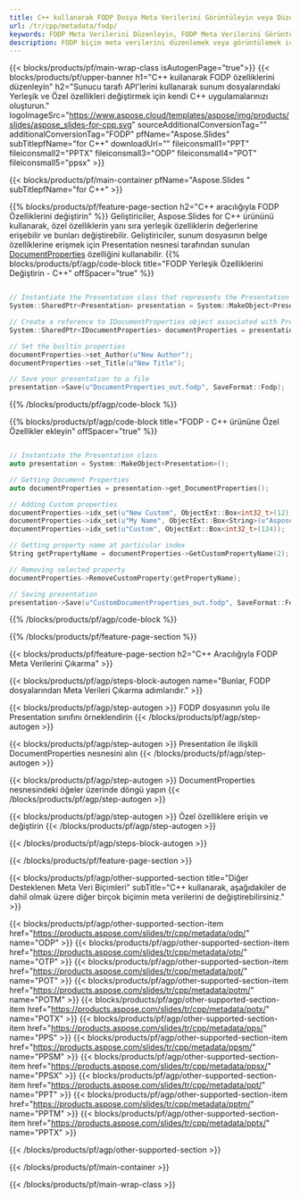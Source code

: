 ```yaml
---
title: C++ kullanarak FODP Dosya Meta Verilerini Görüntüleyin veya Düzenleyin
url: /tr/cpp/metadata/fodp/
keywords: FODP Meta Verilerini Düzenleyin, FODP Meta Verilerini Görüntüleyin, FODP özelliklerini düzenleyin, FODP özelliklerini görüntüleyin
description: FODP biçim meta verilerini düzenlemek veya görüntülemek için C++ kaynak kodu.
---
```


{{< blocks/products/pf/main-wrap-class isAutogenPage="true">}}
{{< blocks/products/pf/upper-banner h1="C++ kullanarak FODP özelliklerini düzenleyin" h2="Sunucu tarafı API'lerini kullanarak sunum dosyalarındaki Yerleşik ve Özel özellikleri değiştirmek için kendi C++ uygulamalarınızı oluşturun." logoImageSrc="https://www.aspose.cloud/templates/aspose/img/products/slides/aspose_slides-for-cpp.svg" sourceAdditionalConversionTag="" additionalConversionTag="FODP" pfName="Aspose.Slides" subTitlepfName="for C++" downloadUrl="" fileiconsmall1="PPT" fileiconsmall2="PPTX" fileiconsmall3="ODP" fileiconsmall4="POT" fileiconsmall5="ppsx" >}}

{{< blocks/products/pf/main-container pfName="Aspose.Slides " subTitlepfName="for C++" >}}

{{% blocks/products/pf/feature-page-section  h2="C++ aracılığıyla FODP Özelliklerini değiştirin" %}}
Geliştiriciler, Aspose.Slides for C++ ürününü kullanarak, özel özelliklerin yanı sıra yerleşik özelliklerin değerlerine erişebilir ve bunları değiştirebilir. Geliştiriciler, sunum dosyasının belge özelliklerine erişmek için Presentation nesnesi tarafından sunulan [DocumentProperties](https://reference.aspose.com/slides/cpp/aspose.slides/documentproperties/) özelliğini kullanabilir.
{{% blocks/products/pf/agp/code-block title="FODP Yerleşik Özelliklerini Değiştirin - C++" offSpacer="true" %}}

```cpp

// Instantiate the Presentation class that represents the Presentation
System::SharedPtr<Presentation> presentation = System::MakeObject<Presentation>(u"presentation.fodp");

// Create a reference to IDocumentProperties object associated with Presentation
System::SharedPtr<IDocumentProperties> documentProperties = presentation->get_DocumentProperties();

// Set the builtin properties
documentProperties->set_Author(u"New Author");
documentProperties->set_Title(u"New Title");

// Save your presentation to a file
presentation->Save(u"DocumentProperties_out.fodp", SaveFormat::Fodp);
```

{{% /blocks/products/pf/agp/code-block %}}

{{% blocks/products/pf/agp/code-block title="FODP - C++ ürününe Özel Özellikler ekleyin" offSpacer="true" %}}

```cpp

// Instantiate the Presentation class
auto presentation = System::MakeObject<Presentation>();

// Getting Document Properties
auto documentProperties = presentation->get_DocumentProperties();

// Adding Custom properties
documentProperties->idx_set(u"New Custom", ObjectExt::Box<int32_t>(12));
documentProperties->idx_set(u"My Name", ObjectExt::Box<String>(u"Aspose Metadata Editor"));
documentProperties->idx_set(u"Custom", ObjectExt::Box<int32_t>(124));

// Getting property name at particular index
String getPropertyName = documentProperties->GetCustomPropertyName(2);

// Removing selected property
documentProperties->RemoveCustomProperty(getPropertyName);

// Saving presentation
presentation->Save(u"CustomDocumentProperties_out.fodp", SaveFormat::Fodp);
```

{{% /blocks/products/pf/agp/code-block %}}

{{% /blocks/products/pf/feature-page-section %}}

{{< blocks/products/pf/feature-page-section  h2="C++ Aracılığıyla FODP Meta Verilerini Çıkarma" >}}

{{< blocks/products/pf/agp/steps-block-autogen name="Bunlar, FODP dosyalarından Meta Verileri Çıkarma adımlarıdır." >}}

{{< blocks/products/pf/agp/step-autogen >}}
FODP dosyasının yolu ile Presentation sınıfını örneklendirin
{{< /blocks/products/pf/agp/step-autogen >}}

{{< blocks/products/pf/agp/step-autogen >}}
Presentation ile ilişkili DocumentProperties nesnesini alın
{{< /blocks/products/pf/agp/step-autogen >}}

{{< blocks/products/pf/agp/step-autogen >}}
DocumentProperties nesnesindeki öğeler üzerinde döngü yapın
{{< /blocks/products/pf/agp/step-autogen >}}

{{< blocks/products/pf/agp/step-autogen >}}
Özel özelliklere erişin ve değiştirin
{{< /blocks/products/pf/agp/step-autogen >}}

{{< /blocks/products/pf/agp/steps-block-autogen >}}

{{< /blocks/products/pf/feature-page-section >}}

{{< blocks/products/pf/agp/other-supported-section title="Diğer Desteklenen Meta Veri Biçimleri" subTitle="C++ kullanarak, aşağıdakiler de dahil olmak üzere diğer birçok biçimin meta verilerini de değiştirebilirsiniz." >}}

{{< blocks/products/pf/agp/other-supported-section-item href="https://products.aspose.com/slides/tr/cpp/metadata/odp/" name="ODP" >}}
{{< blocks/products/pf/agp/other-supported-section-item href="https://products.aspose.com/slides/tr/cpp/metadata/otp/" name="OTP" >}}
{{< blocks/products/pf/agp/other-supported-section-item href="https://products.aspose.com/slides/tr/cpp/metadata/pot/" name="POT" >}}
{{< blocks/products/pf/agp/other-supported-section-item href="https://products.aspose.com/slides/tr/cpp/metadata/potm/" name="POTM" >}}
{{< blocks/products/pf/agp/other-supported-section-item href="https://products.aspose.com/slides/tr/cpp/metadata/potx/" name="POTX" >}}
{{< blocks/products/pf/agp/other-supported-section-item href="https://products.aspose.com/slides/tr/cpp/metadata/pps/" name="PPS" >}}
{{< blocks/products/pf/agp/other-supported-section-item href="https://products.aspose.com/slides/tr/cpp/metadata/ppsm/" name="PPSM" >}}
{{< blocks/products/pf/agp/other-supported-section-item href="https://products.aspose.com/slides/tr/cpp/metadata/ppsx/" name="PPSX" >}}
{{< blocks/products/pf/agp/other-supported-section-item href="https://products.aspose.com/slides/tr/cpp/metadata/ppt/" name="PPT" >}}
{{< blocks/products/pf/agp/other-supported-section-item href="https://products.aspose.com/slides/tr/cpp/metadata/pptm/" name="PPTM" >}}
{{< blocks/products/pf/agp/other-supported-section-item href="https://products.aspose.com/slides/tr/cpp/metadata/pptx/" name="PPTX" >}}


{{< /blocks/products/pf/agp/other-supported-section >}}

{{< /blocks/products/pf/main-container >}}
    
{{< /blocks/products/pf/main-wrap-class >}}
